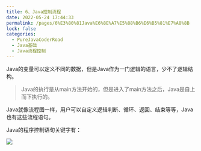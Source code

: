 ```yaml
---
title: 6、Java控制流程
date: 2022-05-24 17:44:33
permalink: /pages/6%E3%80%81Java%E6%8E%A7%E5%88%B6%E6%B5%81%E7%A8%8B
lock: false
categories: 
  - PureJavaCoderRoad
  - Java基础
  - Java流程控制
---
```

Java的变量可以定义不同的数据，但是Java作为一门逻辑的语言，少不了逻辑结构。

> Java的执行是从main方法开始的，但是进入了main方法之后，Java是自上而下执行的。

Java就像流程图一样，用户可以自定义逻辑判断、循环、返回、结束等等，Java也有这些流程语句。

Java的程序控制语句关键字有：

![](https://blog-1253198264.cos.ap-guangzhou.myqcloud.com/image-20210108111838227.png)


